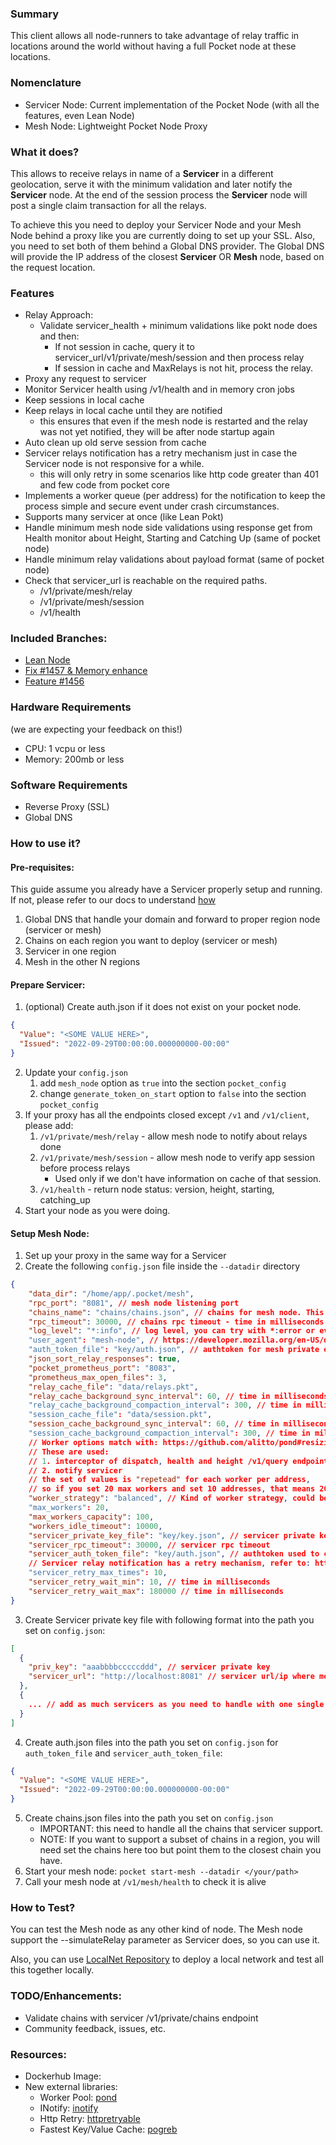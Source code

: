 ### Summary

This client allows all node-runners to take advantage of relay traffic in locations around the world without having a full Pocket node at these locations.

### Nomenclature

* Servicer Node: Current implementation of the Pocket Node (with all the features, even Lean Node)
* Mesh Node: Lightweight Pocket Node Proxy

### What it does?

This allows to receive relays in name of a **Servicer** in a different geolocation, serve it with the minimum validation and later notify the **Servicer** node.
At the end of the session process the **Servicer** node will post a single claim transaction for all the relays.

To achieve this you need to deploy your Servicer Node and your Mesh Node behind a proxy like you are currently doing to set up your SSL.
Also, you need to set both of them behind a Global DNS provider. The Global DNS will provide the IP address of the closest **Servicer** OR **Mesh** node, based on the request location.

### Features

* Relay Approach:
  * Validate servicer_health + minimum validations like pokt node does and then:
    * If not session in cache, query it to servicer_url/v1/private/mesh/session and then process relay
    * If session in cache and MaxRelays is not hit, process the relay.
* Proxy any request to servicer
* Monitor Servicer health using /v1/health and in memory cron jobs
* Keep sessions in local cache
* Keep relays in local cache until they are notified
  * this ensures that even if the mesh node is restarted and the relay was not yet notified, they will be after node startup again
* Auto clean up old serve session from cache
* Servicer relays notification has a retry mechanism just in case the Servicer node is not responsive for a while.
  * this will only retry in some scenarios like http code greater than 401 and few code from pocket core
* Implements a worker queue (per address) for the notification to keep the process simple and secure event under crash circumstances.
* Supports many servicer at once (like Lean Pokt)
* Handle minimum mesh node side validations using response get from Health monitor about Height, Starting and Catching Up (same of pocket node)
* Handle minimum relay validations about payload format (same of pocket node)
* Check that servicer_url is reachable on the required paths.
  * /v1/private/mesh/relay
  * /v1/private/mesh/session
  * /v1/health

### Included Branches:

* [Lean Node](https://github.com/pokt-network/pocket-core/tree/ethereal-wombat)
* [Fix #1457 & Memory enhance](https://github.com/pokt-network/pocket-core/pull/1485)
* [Feature #1456](https://github.com/pokt-network/pocket-core/pull/1483)

### Hardware Requirements
(we are expecting your feedback on this!)
* CPU: 1 vcpu or less
* Memory: 200mb or less

### Software Requirements
* Reverse Proxy (SSL)
* Global DNS

### How to use it?

#### Pre-requisites:

This guide assume you already have a Servicer properly setup and running. If not, please refer to our docs to understand [how](cli/default.md)

1. Global DNS that handle your domain and forward to proper region node (servicer or mesh)
2. Chains on each region you want to deploy (servicer or mesh)
3. Servicer in one region
4. Mesh in the other N regions

#### Prepare Servicer:

1. (optional) Create auth.json if it does not exist on your pocket node.
```json
{
  "Value": "<SOME VALUE HERE>",
  "Issued": "2022-09-29T00:00:00.000000000-00:00"
}
```
2. Update your `config.json`
   1. add `mesh_node` option as `true` into the section `pocket_config`
   2. change `generate_token_on_start` option to `false` into the section `pocket_config`
3. If your proxy has all the endpoints closed except `/v1` and `/v1/client`, please add:
   1. `/v1/private/mesh/relay` - allow mesh node to notify about relays done
   2. `/v1/private/mesh/session` - allow mesh node to verify app session before process relays
      * Used only if we don't have information on cache of that session.
   3. `/v1/health` - return node status: version, height, starting, catching_up
4. Start your node as you were doing.

#### Setup Mesh Node:

1. Set up your proxy in the same way for a Servicer
2. Create the following `config.json` file inside the `--datadir` directory
```json
{
	"data_dir": "/home/app/.pocket/mesh",
    "rpc_port": "8081", // mesh node listening port
    "chains_name": "chains/chains.json", // chains for mesh node. This should be a filename path relative to --datadir
    "rpc_timeout": 30000, // chains rpc timeout - time in milliseconds
    "log_level": "*:info", // log level, you can try with *:error or even *:debug (this print a lot)
    "user_agent": "mesh-node", // https://developer.mozilla.org/en-US/docs/Web/HTTP/Headers/User-Agent
    "auth_token_file": "key/auth.json", // authtoken for mesh private endpoints. This should be a filename path relative to --datadir
    "json_sort_relay_responses": true,
    "pocket_prometheus_port": "8083",
    "prometheus_max_open_files": 3,
    "relay_cache_file": "data/relays.pkt",
  	"relay_cache_background_sync_interval": 60, // time in milliseconds. https://pkg.go.dev/github.com/akrylysov/pogreb#Options
  	"relay_cache_background_compaction_interval": 300, // time in milliseconds. https://pkg.go.dev/github.com/akrylysov/pogreb#Options
    "session_cache_file": "data/session.pkt",
    "session_cache_background_sync_interval": 60, // time in milliseconds. https://pkg.go.dev/github.com/akrylysov/pogreb#Options
    "session_cache_background_compaction_interval": 300, // time in milliseconds. https://pkg.go.dev/github.com/akrylysov/pogreb#Options
    // Worker options match with: https://github.com/alitto/pond#resizing-strategies
    // These are used:
    // 1. interceptor of dispatch, health and height /v1/query endpoints
    // 2. notify servicer
    // the set of values is "repetead" for each worker per address,
    // so if you set 20 max workers and set 10 addresses, that means 200 max_workers for notify + 20 for hooks
    "worker_strategy": "balanced", // Kind of worker strategy, could be: balanced | eager | lazy
    "max_workers": 20,
    "max_workers_capacity": 100,
    "workers_idle_timeout": 10000,
    "servicer_private_key_file": "key/key.json", // servicer private key to sign proof message on relay response. This should be a filename path relative to --datadir
    "servicer_rpc_timeout": 30000, // servicer rpc timeout
    "servicer_auth_token_file": "key/auth.json", // authtoken used to call servicer. This should be a filename path relative to --datadir
    // Servicer relay notification has a retry mechanism, refer to: https://github.com/hashicorp/go-retryablehttp
    "servicer_retry_max_times": 10,
    "servicer_retry_wait_min": 10, // time in milliseconds
    "servicer_retry_wait_max": 180000 // time in milliseconds
}
```
3. Create Servicer private key file with following format into the path you set on `config.json`:
```json
[
  {
	"priv_key": "aaabbbbcccccddd", // servicer private key
	"servicer_url": "http://localhost:8081" // servicer url/ip where mesh node can reach the servicer node to check health, proxy requests and notify relays
  },
  {
	... // add as much servicers as you need to handle with one single geo-mesh process.
  }
]

```
4. Create auth.json files into the path you set on `config.json` for `auth_token_file` and `servicer_auth_token_file`:
```json
{
  "Value": "<SOME VALUE HERE>",
  "Issued": "2022-09-29T00:00:00.000000000-00:00"
}
```
5. Create chains.json files into the path you set on `config.json`
   * IMPORTANT: this need to handle all the chains that servicer support.
   * NOTE: If you want to support a subset of chains in a region, you will need set the chains here too but point them to the closest chain you have.
6. Start your mesh node: `pocket start-mesh --datadir </your/path>`
7. Call your mesh node at `/v1/mesh/health` to check it is alive

### How to Test?

You can test the Mesh node as any other kind of node. The Mesh node support the --simulateRelay parameter as Servicer does, so you can use it.

Also, you can use [LocalNet Repository](https://github.com/pokt-scan/pocket-localnet) to deploy a local network and test all this together locally.

### TODO/Enhancements:
* Validate chains with servicer /v1/private/chains endpoint
* Community feedback, issues, etc.

### Resources:

* Dockerhub Image:
* New external libraries:
  * Worker Pool: [pond](https://github.com/alitto/pond)
  * INotify: [inotify](https://github.com/fsnotify/fsnotify)
  * Http Retry: [httpretryable](https://github.com/hashicorp/go-retryablehttp)
  * Fastest Key/Value Cache: [pogreb](https://github.com/akrylysov/pogreb)
